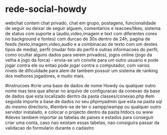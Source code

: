 # rede-social-howdy
webchat
contem chat privado,
chat em grupo,
postagens,
funcionalidade de seguir ou deixar de seguir alguem,
comentarios e reacoes/likes,
sistema de status com suporte a (audio,video,imagem e text com diferentes cores no background e fontes) com durcao de 30s dentro de 24h,
pagina de feeds (texto,imagem,video,audio e a combinacao de texto com um destes tipos de media),
perfil (mudar foto do perfil e outras informacoes do perfil, como ocultar alguns dados para serem privados),
jogos online (jogo da velha e jogo da forca) - envia-se um convite para um outro usuario e pode jogar contra ele ou entao pode jogar contra o computador, com varios niveis de dificuldade para alem de tambem possuir um sistema de ranking dos melhores jogadores,
e muito mais.

#instrucoes
#crie uma base de dados de nome Howdy ou qualquer outro nome mas tera que alterar no arquivo de configuracao da conexao da base de dados que esta localizado dentro da pasta classes/conexao.php
#em seguida importe a base de dados no seu phpmyadmin que esta na pasta sql do mesmo directorio,
#lembre-se de ter o xampp/wampp ou  qualquer outro servidor instalado, e colocar o projecto dentro da pasta htdocs ou www
#deves tambem importar as tabelas de paises e estados para conseguir criar uma conta, caso nao existam essas tabelas, nao consiguira passar da validacao do formulario durante o cadastro
##
